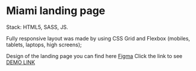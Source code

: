 # Miami landing page

Stack: HTML5, SASS, JS.

Fully responsive layout was made by using CSS Grid and Flexbox (mobiles, tablets, laptops, high screens);

Design of the landing page you can find here [Figma](https://www.figma.com/file/nHz8bflIwJaWP3P99vKTH5/miami_home_new?node-id=16033%3A3)
Click the link to see [DEMO LINK](https://lera-permiakova.github.io/miami-landing/)
